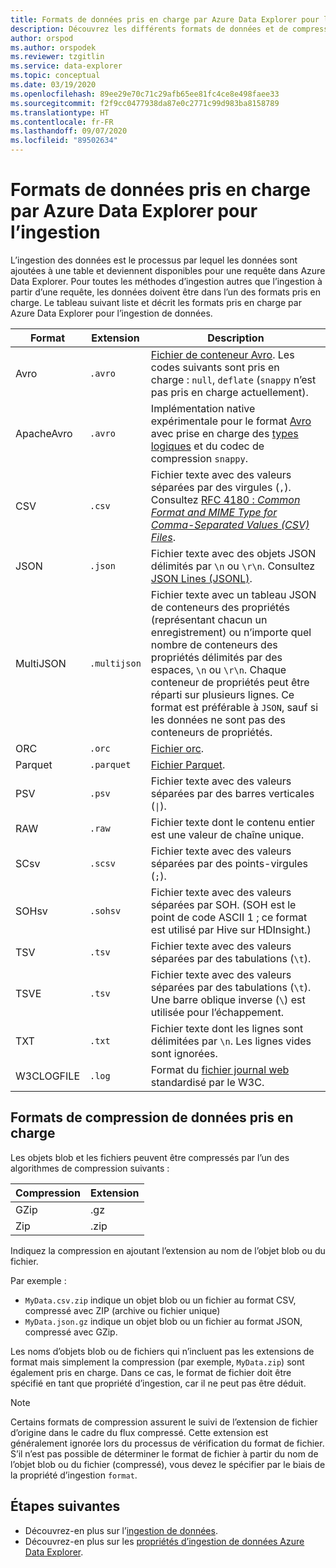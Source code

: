 ```yaml
---
title: Formats de données pris en charge par Azure Data Explorer pour l’ingestion.
description: Découvrez les différents formats de données et de compression pris en charge par Azure Data Explorer pour l’ingestion.
author: orspod
ms.author: orspodek
ms.reviewer: tzgitlin
ms.service: data-explorer
ms.topic: conceptual
ms.date: 03/19/2020
ms.openlocfilehash: 89ee29e70c71c29afb65ee81fc4ce8e498faee33
ms.sourcegitcommit: f2f9cc0477938da87e0c2771c99d983ba8158789
ms.translationtype: HT
ms.contentlocale: fr-FR
ms.lasthandoff: 09/07/2020
ms.locfileid: "89502634"
---
```

# <a name="data-formats-supported-by-azure-data-explorer-for-ingestion"></a>Formats de données pris en charge par Azure Data Explorer pour l’ingestion

L’ingestion des données est le processus par lequel les données sont ajoutées à une table et deviennent disponibles pour une requête dans Azure Data Explorer. Pour toutes les méthodes d’ingestion autres que l’ingestion à partir d’une requête, les données doivent être dans l’un des formats pris en charge. Le tableau suivant liste et décrit les formats pris en charge par Azure Data Explorer pour l’ingestion de données.

|Format   |Extension   |Description|
|---------|------------|-----------|
|Avro     |`.avro`     |[Fichier de conteneur Avro](https://avro.apache.org/docs/current/). Les codes suivants sont pris en charge : `null`, `deflate` (`snappy` n’est pas pris en charge actuellement).|
|ApacheAvro|`.avro`    |Implémentation native expérimentale pour le format [Avro](https://avro.apache.org/docs/current/) avec prise en charge des [types logiques](https://avro.apache.org/docs/current/spec.html#Logical+Types) et du codec de compression `snappy`.|
|CSV      |`.csv`      |Fichier texte avec des valeurs séparées par des virgules (`,`). Consultez [RFC 4180 : _Common Format and MIME Type for Comma-Separated Values (CSV) Files_](https://www.ietf.org/rfc/rfc4180.txt).|
|JSON     |`.json`     |Fichier texte avec des objets JSON délimités par `\n` ou `\r\n`. Consultez [JSON Lines (JSONL)](http://jsonlines.org/).|
|MultiJSON|`.multijson`|Fichier texte avec un tableau JSON de conteneurs des propriétés (représentant chacun un enregistrement) ou n’importe quel nombre de conteneurs des propriétés délimités par des espaces, `\n` ou `\r\n`. Chaque conteneur de propriétés peut être réparti sur plusieurs lignes. Ce format est préférable à `JSON`, sauf si les données ne sont pas des conteneurs de propriétés.|
|ORC      |`.orc`      |[Fichier orc](https://en.wikipedia.org/wiki/Apache_ORC).|
|Parquet  |`.parquet`  |[Fichier Parquet](https://en.wikipedia.org/wiki/Apache_Parquet).|
|PSV      |`.psv`      |Fichier texte avec des valeurs séparées par des barres verticales (<code>&#124;</code>).|
|RAW      |`.raw`      |Fichier texte dont le contenu entier est une valeur de chaîne unique.|
|SCsv     |`.scsv`     |Fichier texte avec des valeurs séparées par des points-virgules (`;`).|
|SOHsv    |`.sohsv`    |Fichier texte avec des valeurs séparées par SOH. (SOH est le point de code ASCII 1 ; ce format est utilisé par Hive sur HDInsight.)|
|TSV      |`.tsv`      |Fichier texte avec des valeurs séparées par des tabulations (`\t`).|
|TSVE     |`.tsv`      |Fichier texte avec des valeurs séparées par des tabulations (`\t`). Une barre oblique inverse (`\`) est utilisée pour l’échappement.|
|TXT      |`.txt`      |Fichier texte dont les lignes sont délimitées par `\n`. Les lignes vides sont ignorées.|
|W3CLOGFILE |`.log`    |Format du [fichier journal web](https://www.w3.org/TR/WD-logfile.html) standardisé par le W3C.|

## <a name="supported-data-compression-formats"></a>Formats de compression de données pris en charge

Les objets blob et les fichiers peuvent être compressés par l’un des algorithmes de compression suivants :

|Compression|Extension|
|-----------|---------|
|GZip       |.gz      |
|Zip        |.zip     |

Indiquez la compression en ajoutant l’extension au nom de l’objet blob ou du fichier.

Par exemple :
* `MyData.csv.zip` indique un objet blob ou un fichier au format CSV, compressé avec ZIP (archive ou fichier unique)
* `MyData.json.gz` indique un objet blob ou un fichier au format JSON, compressé avec GZip.

Les noms d’objets blob ou de fichiers qui n’incluent pas les extensions de format mais simplement la compression (par exemple, `MyData.zip`) sont également pris en charge. Dans ce cas, le format de fichier doit être spécifié en tant que propriété d’ingestion, car il ne peut pas être déduit.

> [!NOTE]
> Certains formats de compression assurent le suivi de l’extension de fichier d’origine dans le cadre du flux compressé. Cette extension est généralement ignorée lors du processus de vérification du format de fichier. S’il n’est pas possible de déterminer le format de fichier à partir du nom de l’objet blob ou du fichier (compressé), vous devez le spécifier par le biais de la propriété d’ingestion `format`.

## <a name="next-steps"></a>Étapes suivantes

* Découvrez-en plus sur l’[ingestion de données](ingest-data-overview.md).
* Découvrez-en plus sur les [propriétés d’ingestion de données Azure Data Explorer](ingestion-properties.md).

